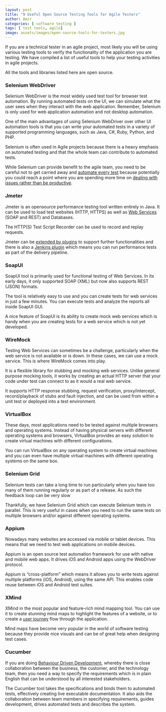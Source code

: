 ```yaml
---
layout: post
title: "9 Useful Open Source Testing Tools for Agile Testers"
author: Amir
categories: [ software testing ]
tags: [ test tools, agile]
image: assets/images/open-source-tools-for-testers.jpg
---
```


If you are a technical tester in an agile project, most likely you will be using various testing tools to verify the functionality of the application you are testing. We have compiled a list of useful tools to help your testing activities in agile projects.

All the tools and libraries listed here are open source.

### Selenium WebDriver

Selenium WebDriver is the most widely used test tool for browser test automation. By running automated tests on the UI, we can simulate what the user sees when they interact with the web application. Remember, Selenium is only used for web application automation and not desktop automation.

One of the main advantages of using Selenium WebDriver over other UI automation tools is that you can write your automated tests in a variety of supported programming languages, such as Java, C#, Ruby, Python, and PHP.

Selenium is often used in Agile projects because there is a heavy emphasis on automated testing and that the whole team can contribute to automated tests.

While Selenium can provide benefit to the agile team, you need to be careful not to get carried away and [automate every test](/why-would-you-want-to-automate-a-test/) because potentially you could reach a point where you are spending more time on [dealing with issues rather than be productive](/is-automated-testing-on-the-ui-worth-the-effort/).

### Jmeter

Jmeter is an opensource performance testing tool written entirely in Java. It can be used to load test websites (HTTP, HTTPS) as well as [Web Services](/what-is-a-web-service/) (SOAP and REST) and Databases.

The HTTP(S) Test Script Recorder can be used to record and replay requests.

Jmeter can be [extended by plugins](http://jmeter-plugins.org/) to support further functionalities and there is also a [Jenkins plugin](https://wiki.jenkins-ci.org/display/JENKINS/Performance+Plugin) which means you can run performance tests as part of the delivery pipeline.

### SoapUI

SoapUI tool is primarily used for functional testing of Web Services. In its early days, it only supported SOAP (XML) but now also supports REST (JSON) formats.

The tool is relatively easy to use and you can create tests for web services in just a few minutes. You can execute tests and analyze the reports all inside SoapUI GUI.

A nice feature of SoapUI is its ability to create mock web services which is handy when you are creating tests for a web service which is not yet developed.

### WireMock

Testing Web Services can sometimes be a challenge, particularly when the web service is not available or is down. In these cases, we can use a mock service. This is where WireMock comes into play.

It is a flexible library for stubbing and mocking web services. Unlike general purpose mocking tools, it works by creating an actual HTTP server that your code under test can connect to as it would a real web service.

It supports HTTP response stubbing, request verification, proxy/intercept, record/playback of stubs and fault injection, and can be used from within a unit test or deployed into a test environment.

### VirtualBox

These days, most applications need to be tested against multiple browsers and operating systems. Instead of having physical servers with different operating systems and browsers, VirtualBox provides an easy solution to create virtual machines with different configurations.

You can run VirtualBox on any operating system to create virtual machines and you can even have multiple virtual machines with different operating systems on the same box.

### Selenium Grid

Selenium tests can take a long time to run particularly when you have too many of them running regularly or as part of a release. As such the feedback loop can be very slow

Thankfully, we have Selenium Grid which can execute Selenium tests in parallel. This is very useful in cases when you need to run the same tests on multiple browsers and/or against different operating systems.

### Appium

Nowadays many websites are accessed via mobile or tablet devices. This means that we need to test web applications on mobile devices.

Appium is an open source test automation framework for use with native and mobile web apps. It drives iOS and Android apps using the WebDriver protocol.

Appium is “cross-platform” which means it allows you to write tests against multiple platforms (iOS, Android), using the same API. This enables code reuse between iOS and Android test suites.

### XMind

XMind in the most popular and feature-rich mind mapping tool. You can use it to create stunning mind maps to highlight the features of a website, or to create a [user journey](/can-you-really-automate-a-user-journey/) flow through the application.

Mind maps have become very popular in the world of software testing because they provide nice visuals and can be of great help when designing test cases.

### Cucumber

If you are doing [Behaviour Driven Development](/bdd-guidelines-best-practices/), whereby there is close collaboration between the business, the customer, and the technology team, then you need a way to specify the requirements which is in plain English that can be understood by all interested stakeholders.

The Cucumber tool takes the specifications and binds them to automated tests, effectively creating live executable documentation. It also aids the collaboration between team members in specifying requirements, guides development, drives automated tests and describes the system.